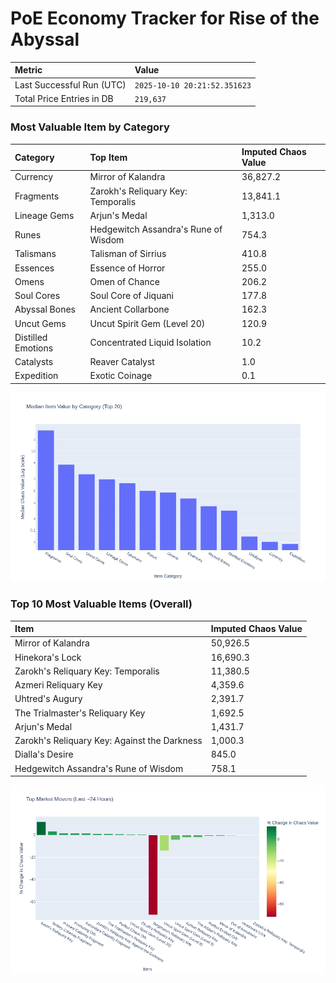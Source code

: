 # PoE Economy Tracker for Rise of the Abyssal

<!-- START_MAINTENANCE -->
| Metric | Value |
|:---|:---|
| Last Successful Run (UTC) | `2025-10-10 20:21:52.351623` |
| Total Price Entries in DB | `219,637` |

<!-- END_MAINTENANCE -->

<!-- START_DATAFRAME_DEBUG -->
<!-- END_DATAFRAME_DEBUG -->

<!-- START_CATEGORY_ANALYSIS -->
### Most Valuable Item by Category
| Category | Top Item | Imputed Chaos Value |
| :--- | :--- | :--- |
| Currency | Mirror of Kalandra | 36,827.2 |
| Fragments | Zarokh's Reliquary Key: Temporalis | 13,841.1 |
| Lineage Gems | Arjun's Medal | 1,313.0 |
| Runes | Hedgewitch Assandra's Rune of Wisdom | 754.3 |
| Talismans | Talisman of Sirrius | 410.8 |
| Essences | Essence of Horror | 255.0 |
| Omens | Omen of Chance | 206.2 |
| Soul Cores | Soul Core of Jiquani | 177.8 |
| Abyssal Bones | Ancient Collarbone | 162.3 |
| Uncut Gems | Uncut Spirit Gem (Level 20) | 120.9 |
| Distilled Emotions | Concentrated Liquid Isolation | 10.2 |
| Catalysts | Reaver Catalyst | 1.0 |
| Expedition | Exotic Coinage | 0.1 |


![Category Analysis Chart](charts/category_analysis.png)
<!-- END_ANALYSIS -->

<!-- START_ANALYSIS -->
### Top 10 Most Valuable Items (Overall)
| Item | Imputed Chaos Value |
| :--- | :--- |
| Mirror of Kalandra | 50,926.5 |
| Hinekora's Lock | 16,690.3 |
| Zarokh's Reliquary Key: Temporalis | 11,380.5 |
| Azmeri Reliquary Key | 4,359.6 |
| Uhtred's Augury | 2,391.7 |
| The Trialmaster's Reliquary Key | 1,692.5 |
| Arjun's Medal | 1,431.7 |
| Zarokh's Reliquary Key: Against the Darkness | 1,000.3 |
| Dialla's Desire | 845.0 |
| Hedgewitch Assandra's Rune of Wisdom | 758.1 |


![Market Movers Chart](charts/market_movers.png)
<!-- END_ANALYSIS -->
